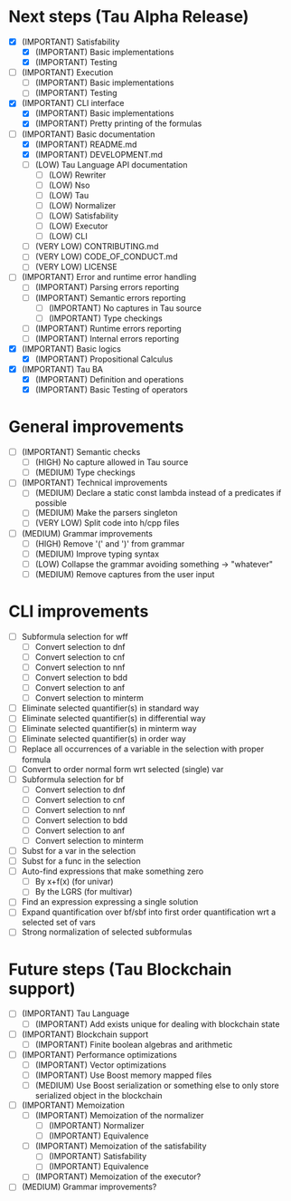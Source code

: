 
# Next steps (Tau Alpha Release)

- [x] (IMPORTANT) Satisfability
	- [x] (IMPORTANT) Basic implementations
	- [x] (IMPORTANT) Testing
- [ ] (IMPORTANT) Execution
	- [ ] (IMPORTANT) Basic implementations
	- [ ] (IMPORTANT) Testing
- [x] (IMPORTANT) CLI interface
	- [x] (IMPORTANT) Basic implementations
	- [x] (IMPORTANT) Pretty printing of the formulas
- [ ] (IMPORTANT) Basic documentation
	- [x] (IMPORTANT) README.md
	- [x] (IMPORTANT) DEVELOPMENT.md
	- [ ] (LOW) Tau Language API documentation
		- [ ] (LOW) Rewriter
		- [ ] (LOW) Nso
		- [ ] (LOW) Tau
		- [ ] (LOW) Normalizer
		- [ ] (LOW) Satisfability
		- [ ] (LOW) Executor
		- [ ] (LOW) CLI
	- [ ] (VERY LOW) CONTRIBUTING.md
	- [ ] (VERY LOW) CODE_OF_CONDUCT.md
	- [ ] (VERY LOW) LICENSE
- [ ] (IMPORTANT) Error and runtime error handling
	- [ ] (IMPORTANT) Parsing errors reporting
	- [ ] (IMPORTANT) Semantic errors reporting
		- [ ] (IMPORTANT) No captures in Tau source
		- [ ] (IMPORTANT) Type checkings
	- [ ] (IMPORTANT) Runtime errors reporting
	- [ ] (IMPORTANT) Internal errors reporting
- [x] (IMPORTANT) Basic logics
	- [x] (IMPORTANT) Propositional Calculus
- [x] (IMPORTANT) Tau BA
	- [x] (IMPORTANT) Definition and operations
	- [x] (IMPORTANT) Basic Testing of operators

# General improvements

- [ ] (IMPORTANT) Semantic checks
	- [ ] (HIGH) No capture allowed in Tau source
	- [ ] (MEDIUM) Type checkings
- [ ] (IMPORTANT) Technical improvements
	- [ ] (MEDIUM) Declare a static const lambda instead of a predicates if possible
	- [ ] (MEDIUM) Make the parsers singleton
	- [ ] (VERY LOW) Split code into h/cpp files
- [ ] (MEDIUM) Grammar improvements
	- [ ] (HIGH) Remove '(' and ')' from grammar
	- [ ] (MEDIUM) Improve typing syntax
	- [ ] (LOW) Collapse the grammar avoiding something -> "whatever"
	- [ ] (MEDIUM) Remove captures from the user input

# CLI improvements

- [ ] Subformula selection for wff
	- [ ] Convert selection to dnf
	- [ ] Convert selection to cnf
	- [ ] Convert selection to nnf
	- [ ] Convert selection to bdd
	- [ ] Convert selection to anf
	- [ ] Convert selection to minterm
- [ ] Eliminate selected quantifier(s) in standard way
- [ ] Eliminate selected quantifier(s) in differential way
- [ ] Eliminate selected quantifier(s) in minterm way
- [ ] Eliminate selected quantifier(s) in order way
- [ ] Replace all occurrences of a variable in the selection with proper formula
- [ ] Convert to order normal form wrt selected (single) var
- [ ] Subformula selection for bf
	- [ ] Convert selection to dnf
	- [ ] Convert selection to cnf
	- [ ] Convert selection to nnf
	- [ ] Convert selection to bdd
	- [ ] Convert selection to anf
	- [ ] Convert selection to minterm
- [ ] Subst for a var in the selection
- [ ] Subst for a func in the selection
- [ ] Auto-find expressions that make something zero
	- [ ] By x+f(x) (for univar)
	- [ ] By the LGRS (for multivar)
- [ ] Find an expression expressing a single solution
- [ ] Expand quantification over bf/sbf into first order quantification wrt a selected set of vars
- [ ] Strong normalization of selected subformulas

# Future steps (Tau Blockchain support)

- [ ] (IMPORTANT) Tau Language
	- [ ] (IMPORTANT) Add exists unique for dealing with blockchain state
- [ ] (IMPORTANT) Blockchain support
	- [ ] (IMPORTANT) Finite boolean algebras and arithmetic
- [ ] (IMPORTANT) Performance optimizations
	- [ ] (IMPORTANT) Vector optimizations
	- [ ] (IMPORTANT) Use Boost memory mapped files
	- [ ] (MEDIUM) Use Boost serialization or something else to only
			store serialized object in the blockchain
- [ ] (IMPORTANT) Memoization
	- [ ] (IMPORTANT) Memoization of the normalizer
		- [ ] (IMPORTANT) Normalizer
		- [ ] (IMPORTANT) Equivalence
	- [ ] (IMPORTANT) Memoization of the satisfability
		- [ ] (IMPORTANT) Satisfability
		- [ ] (IMPORTANT) Equivalence
	- [ ] (IMPORTANT) Memoization of the executor?
- [ ] (MEDIUM) Grammar improvements?
